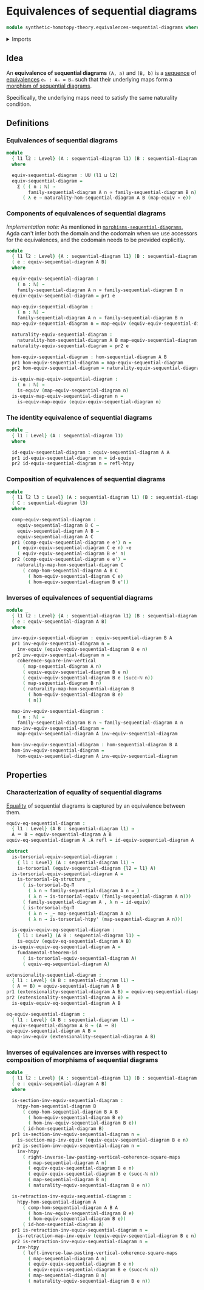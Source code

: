# Equivalences of sequential diagrams

```agda
module synthetic-homotopy-theory.equivalences-sequential-diagrams where
```

<details><summary>Imports</summary>

```agda
open import elementary-number-theory.natural-numbers

open import foundation.commuting-squares-of-maps
open import foundation.dependent-pair-types
open import foundation.equality-dependent-function-types
open import foundation.equivalences
open import foundation.function-types
open import foundation.fundamental-theorem-of-identity-types
open import foundation.homotopies
open import foundation.homotopy-induction
open import foundation.identity-types
open import foundation.structure-identity-principle
open import foundation.torsorial-type-families
open import foundation.univalence
open import foundation.universe-levels

open import synthetic-homotopy-theory.morphisms-sequential-diagrams
open import synthetic-homotopy-theory.sequential-diagrams
```

</details>

## Idea

An **equivalence of sequential diagrams** `(A, a)` and `(B, b)` is a
[sequence](foundation.dependent-sequences.md) of
[equivalences](foundation.equivalences.md) `eₙ : Aₙ ≃ Bₙ` such that their
underlying maps form a
[morphism of sequential diagrams](synthetic-homotopy-theory.morphisms-sequential-diagrams.md).

Specifically, the underlying maps need to satisfy the same naturality condition.

## Definitions

### Equivalences of sequential diagrams

```agda
module _
  { l1 l2 : Level} (A : sequential-diagram l1) (B : sequential-diagram l2)
  where

  equiv-sequential-diagram : UU (l1 ⊔ l2)
  equiv-sequential-diagram =
    Σ ( ( n : ℕ) →
        family-sequential-diagram A n ≃ family-sequential-diagram B n)
      ( λ e → naturality-hom-sequential-diagram A B (map-equiv ∘ e))
```

### Components of equivalences of sequential diagrams

_Implementation note:_ As mentioned in
[`morphisms-sequential-diagrams`](synthetic-homotopy-theory.morphisms-sequential-diagrams.md),
Agda can't infer both the domain and the codomain when we use accessors for the
equivalences, and the codomain needs to be provided explicitly.

```agda
module _
  { l1 l2 : Level} {A : sequential-diagram l1} (B : sequential-diagram l2)
  ( e : equiv-sequential-diagram A B)
  where

  equiv-equiv-sequential-diagram :
    ( n : ℕ) →
    family-sequential-diagram A n ≃ family-sequential-diagram B n
  equiv-equiv-sequential-diagram = pr1 e

  map-equiv-sequential-diagram :
    ( n : ℕ) →
    family-sequential-diagram A n → family-sequential-diagram B n
  map-equiv-sequential-diagram n = map-equiv (equiv-equiv-sequential-diagram n)

  naturality-equiv-sequential-diagram :
    naturality-hom-sequential-diagram A B map-equiv-sequential-diagram
  naturality-equiv-sequential-diagram = pr2 e

  hom-equiv-sequential-diagram : hom-sequential-diagram A B
  pr1 hom-equiv-sequential-diagram = map-equiv-sequential-diagram
  pr2 hom-equiv-sequential-diagram = naturality-equiv-sequential-diagram

  is-equiv-map-equiv-sequential-diagram :
    ( n : ℕ) →
    is-equiv (map-equiv-sequential-diagram n)
  is-equiv-map-equiv-sequential-diagram n =
    is-equiv-map-equiv (equiv-equiv-sequential-diagram n)
```

### The identity equivalence of sequential diagrams

```agda
module _
  { l1 : Level} (A : sequential-diagram l1)
  where

  id-equiv-sequential-diagram : equiv-sequential-diagram A A
  pr1 id-equiv-sequential-diagram n = id-equiv
  pr2 id-equiv-sequential-diagram n = refl-htpy
```

### Composition of equivalences of sequential diagrams

```agda
module _
  { l1 l2 l3 : Level} (A : sequential-diagram l1) (B : sequential-diagram l2)
  ( C : sequential-diagram l3)
  where

  comp-equiv-sequential-diagram :
    equiv-sequential-diagram B C →
    equiv-sequential-diagram A B →
    equiv-sequential-diagram A C
  pr1 (comp-equiv-sequential-diagram e e') n =
    ( equiv-equiv-sequential-diagram C e n) ∘e
    ( equiv-equiv-sequential-diagram B e' n)
  pr2 (comp-equiv-sequential-diagram e e') =
    naturality-map-hom-sequential-diagram C
      ( comp-hom-sequential-diagram A B C
        ( hom-equiv-sequential-diagram C e)
        ( hom-equiv-sequential-diagram B e'))
```

### Inverses of equivalences of sequential diagrams

```agda
module _
  { l1 l2 : Level} {A : sequential-diagram l1} (B : sequential-diagram l2)
  ( e : equiv-sequential-diagram A B)
  where

  inv-equiv-sequential-diagram : equiv-sequential-diagram B A
  pr1 inv-equiv-sequential-diagram n =
    inv-equiv (equiv-equiv-sequential-diagram B e n)
  pr2 inv-equiv-sequential-diagram n =
    coherence-square-inv-vertical
      ( map-sequential-diagram A n)
      ( equiv-equiv-sequential-diagram B e n)
      ( equiv-equiv-sequential-diagram B e (succ-ℕ n))
      ( map-sequential-diagram B n)
      ( naturality-map-hom-sequential-diagram B
        ( hom-equiv-sequential-diagram B e)
        ( n))

  map-inv-equiv-sequential-diagram :
    ( n : ℕ) →
    family-sequential-diagram B n → family-sequential-diagram A n
  map-inv-equiv-sequential-diagram =
    map-equiv-sequential-diagram A inv-equiv-sequential-diagram

  hom-inv-equiv-sequential-diagram : hom-sequential-diagram B A
  hom-inv-equiv-sequential-diagram =
    hom-equiv-sequential-diagram A inv-equiv-sequential-diagram
```

## Properties

### Characterization of equality of sequential diagrams

[Equality](foundation.identity-types.md) of sequential diagrams is captured by
an equivalence between them.

```agda
equiv-eq-sequential-diagram :
  { l1 : Level} (A B : sequential-diagram l1) →
  A ＝ B → equiv-sequential-diagram A B
equiv-eq-sequential-diagram A .A refl = id-equiv-sequential-diagram A

abstract
  is-torsorial-equiv-sequential-diagram :
    { l1 : Level} (A : sequential-diagram l1) →
    is-torsorial (equiv-sequential-diagram {l2 = l1} A)
  is-torsorial-equiv-sequential-diagram A =
    is-torsorial-Eq-structure _
      ( is-torsorial-Eq-Π
        ( λ n → family-sequential-diagram A n ≃_)
        ( λ n → is-torsorial-equiv (family-sequential-diagram A n)))
      ( family-sequential-diagram A , λ n → id-equiv)
      ( is-torsorial-Eq-Π
        ( λ n → _~ map-sequential-diagram A n)
        ( λ n → is-torsorial-htpy' (map-sequential-diagram A n)))

  is-equiv-equiv-eq-sequential-diagram :
    { l1 : Level} (A B : sequential-diagram l1) →
    is-equiv (equiv-eq-sequential-diagram A B)
  is-equiv-equiv-eq-sequential-diagram A =
    fundamental-theorem-id
      ( is-torsorial-equiv-sequential-diagram A)
      ( equiv-eq-sequential-diagram A)

extensionality-sequential-diagram :
  { l1 : Level} (A B : sequential-diagram l1) →
  ( A ＝ B) ≃ equiv-sequential-diagram A B
pr1 (extensionality-sequential-diagram A B) = equiv-eq-sequential-diagram A B
pr2 (extensionality-sequential-diagram A B) =
  is-equiv-equiv-eq-sequential-diagram A B

eq-equiv-sequential-diagram :
  { l1 : Level} (A B : sequential-diagram l1) →
  equiv-sequential-diagram A B → (A ＝ B)
eq-equiv-sequential-diagram A B =
  map-inv-equiv (extensionality-sequential-diagram A B)
```

### Inverses of equivalences are inverses with respect to composition of morphisms of sequential diagrams

```agda
module _
  { l1 l2 : Level} {A : sequential-diagram l1} (B : sequential-diagram l2)
  ( e : equiv-sequential-diagram A B)
  where

  is-section-inv-equiv-sequential-diagram :
    htpy-hom-sequential-diagram B
      ( comp-hom-sequential-diagram B A B
        ( hom-equiv-sequential-diagram B e)
        ( hom-inv-equiv-sequential-diagram B e))
      ( id-hom-sequential-diagram B)
  pr1 is-section-inv-equiv-sequential-diagram n =
    is-section-map-inv-equiv (equiv-equiv-sequential-diagram B e n)
  pr2 is-section-inv-equiv-sequential-diagram n =
    inv-htpy
      ( right-inverse-law-pasting-vertical-coherence-square-maps
        ( map-sequential-diagram A n)
        ( equiv-equiv-sequential-diagram B e n)
        ( equiv-equiv-sequential-diagram B e (succ-ℕ n))
        ( map-sequential-diagram B n)
        ( naturality-equiv-sequential-diagram B e n))

  is-retraction-inv-equiv-sequential-diagram :
    htpy-hom-sequential-diagram A
      ( comp-hom-sequential-diagram A B A
        ( hom-inv-equiv-sequential-diagram B e)
        ( hom-equiv-sequential-diagram B e))
      ( id-hom-sequential-diagram A)
  pr1 is-retraction-inv-equiv-sequential-diagram n =
    is-retraction-map-inv-equiv (equiv-equiv-sequential-diagram B e n)
  pr2 is-retraction-inv-equiv-sequential-diagram n =
    inv-htpy
      ( left-inverse-law-pasting-vertical-coherence-square-maps
        ( map-sequential-diagram A n)
        ( equiv-equiv-sequential-diagram B e n)
        ( equiv-equiv-sequential-diagram B e (succ-ℕ n))
        ( map-sequential-diagram B n)
        ( naturality-equiv-sequential-diagram B e n))
```
